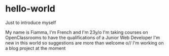# hello-world
Just to introduce myself

My name is Fiamma, I'm French and I'm 23y/o
I'm taking courses on OpenClassrooms to have the qualifications of a Junior Web Developer
I'm new in this world so suggestions are more than welcome o//
I'm working on a blog project at the moment
